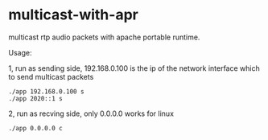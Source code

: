 # multicast-with-apr
multicast rtp audio packets with apache portable runtime.

Usage:  

1, run as sending side, 192.168.0.100 is the ip of the network interface which to send multicast packets  

	./app 192.168.0.100 s
	./app 2020::1 s

2, run as recving side, only 0.0.0.0 works for linux  

	./app 0.0.0.0 c

